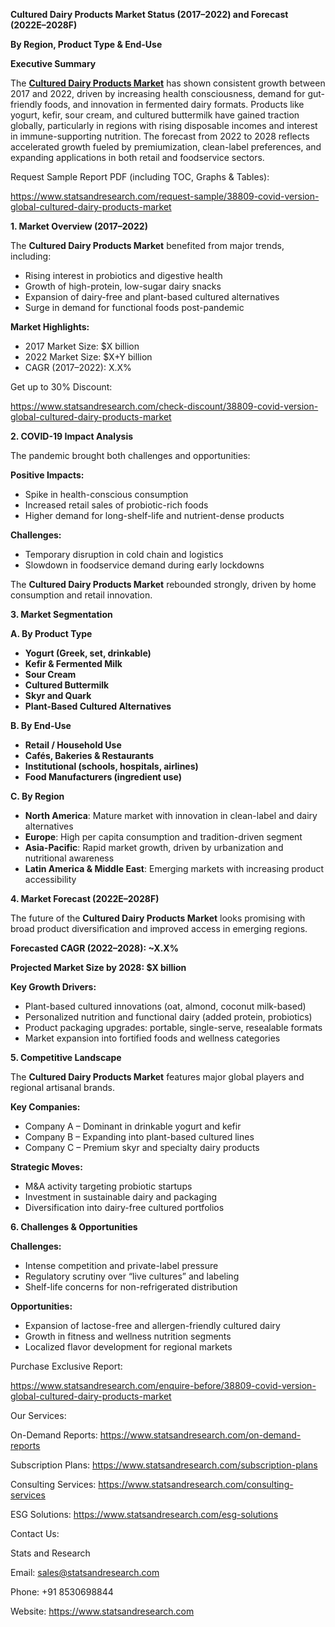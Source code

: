 ﻿**Cultured Dairy Products Market Status (2017–2022) and Forecast (2022E–2028F)**

**By Region, Product Type & End-Use**

**Executive Summary**

The [**Cultured Dairy Products Market**](https://www.statsandresearch.com/report/38809-covid-version-global-cultured-dairy-products-market) has shown consistent growth between 2017 and 2022, driven by increasing health consciousness, demand for gut-friendly foods, and innovation in fermented dairy formats. Products like yogurt, kefir, sour cream, and cultured buttermilk have gained traction globally, particularly in regions with rising disposable incomes and interest in immune-supporting nutrition. The forecast from 2022 to 2028 reflects accelerated growth fueled by premiumization, clean-label preferences, and expanding applications in both retail and foodservice sectors.

Request Sample Report PDF (including TOC, Graphs & Tables):

<https://www.statsandresearch.com/request-sample/38809-covid-version-global-cultured-dairy-products-market>

**1. Market Overview (2017–2022)**

The **Cultured Dairy Products Market** benefited from major trends, including:

- Rising interest in probiotics and digestive health
- Growth of high-protein, low-sugar dairy snacks
- Expansion of dairy-free and plant-based cultured alternatives
- Surge in demand for functional foods post-pandemic

**Market Highlights:**

- 2017 Market Size: $X billion
- 2022 Market Size: $X+Y billion
- CAGR (2017–2022): X.X%

Get up to 30% Discount:

<https://www.statsandresearch.com/check-discount/38809-covid-version-global-cultured-dairy-products-market>

**2. COVID-19 Impact Analysis**

The pandemic brought both challenges and opportunities:

**Positive Impacts:**

- Spike in health-conscious consumption
- Increased retail sales of probiotic-rich foods
- Higher demand for long-shelf-life and nutrient-dense products

**Challenges:**

- Temporary disruption in cold chain and logistics
- Slowdown in foodservice demand during early lockdowns

The **Cultured Dairy Products Market** rebounded strongly, driven by home consumption and retail innovation.

**3. Market Segmentation**

**A. By Product Type**

- **Yogurt (Greek, set, drinkable)**
- **Kefir & Fermented Milk**
- **Sour Cream**
- **Cultured Buttermilk**
- **Skyr and Quark**
- **Plant-Based Cultured Alternatives**

**B. By End-Use**

- **Retail / Household Use**
- **Cafés, Bakeries & Restaurants**
- **Institutional (schools, hospitals, airlines)**
- **Food Manufacturers (ingredient use)**

**C. By Region**

- **North America**: Mature market with innovation in clean-label and dairy alternatives
- **Europe**: High per capita consumption and tradition-driven segment
- **Asia-Pacific**: Rapid market growth, driven by urbanization and nutritional awareness
- **Latin America & Middle East**: Emerging markets with increasing product accessibility

**4. Market Forecast (2022E–2028F)**

The future of the **Cultured Dairy Products Market** looks promising with broad product diversification and improved access in emerging regions.

**Forecasted CAGR (2022–2028): ~X.X%**

**Projected Market Size by 2028: $X billion**

**Key Growth Drivers:**

- Plant-based cultured innovations (oat, almond, coconut milk-based)
- Personalized nutrition and functional dairy (added protein, probiotics)
- Product packaging upgrades: portable, single-serve, resealable formats
- Market expansion into fortified foods and wellness categories

**5. Competitive Landscape**

The **Cultured Dairy Products Market** features major global players and regional artisanal brands.

**Key Companies:**

- Company A – Dominant in drinkable yogurt and kefir
- Company B – Expanding into plant-based cultured lines
- Company C – Premium skyr and specialty dairy products

**Strategic Moves:**

- M&A activity targeting probiotic startups
- Investment in sustainable dairy and packaging
- Diversification into dairy-free cultured portfolios

**6. Challenges & Opportunities**

**Challenges:**

- Intense competition and private-label pressure
- Regulatory scrutiny over “live cultures” and labeling
- Shelf-life concerns for non-refrigerated distribution

**Opportunities:**

- Expansion of lactose-free and allergen-friendly cultured dairy
- Growth in fitness and wellness nutrition segments
- Localized flavor development for regional markets

Purchase Exclusive Report:

<https://www.statsandresearch.com/enquire-before/38809-covid-version-global-cultured-dairy-products-market>


Our Services:

On-Demand Reports: <https://www.statsandresearch.com/on-demand-reports>

Subscription Plans: <https://www.statsandresearch.com/subscription-plans>

Consulting Services: <https://www.statsandresearch.com/consulting-services>

ESG Solutions: <https://www.statsandresearch.com/esg-solutions>

Contact Us:

Stats and Research

Email: <sales@statsandresearch.com>

Phone: +91 8530698844

Website: <https://www.statsandresearch.com>



